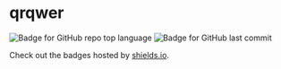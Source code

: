 # qrqwer

![Badge for GitHub repo top language](https://img.shields.io/github/languages/top/vbcvb/tyry?style=flat&logo=appveyor) ![Badge for GitHub last commit](https://img.shields.io/github/last-commit/vbcvb/tyry?style=flat&logo=appveyor)

Check out the badges hosted by [shields.io](https://shields.io/).
